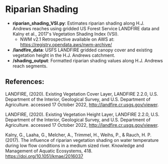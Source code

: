 # Riparian Shading

-   **riparian_shading_VSI.py**: Estimates riparian shading along H.J. Andrews reaches using gridded US Forest Service LANDFIRE data and Kalny et al., 2017's Vegetation Shading Index (VSI).
    -   NWM v2.1 Retrospective available on AWS at: https://registry.opendata.aws/nwm-archive/
-   **/landfire_data**: USFS LANDFIRE gridded canopy cover and existing vegetation height in the H.J. Andrews catchment. 
-   **/shading_output**: Formatted riparian shading values along H.J. Andrews reach segments.

## References:

LANDFIRE, (2020). Existing Vegetation Cover Layer, LANDFIRE 2.2.0, U.S. Department of the Interior, Geological Survey, and U.S. Department of Agriculture. accessed 17 October 2022, http://landfire.cr.usgs.gov/viewer.

LANDFIRE, (2020). Existing Vegetation Height Layer, LANDFIRE 2.2.0, U.S. Department of the Interior, Geological Survey, and U.S. Department of Agriculture. accessed 17 October 2022, http://landfire.cr.usgs.gov/viewer.

Kalny, G., Laaha, G., Melcher, A., Trimmel, H., Weihs, P., & Rauch, H. P. (2017). The influence of riparian vegetation shading on water temperature during low flow conditions in a medium sized river. Knowledge and Management of Aquatic Ecosystems, 418. https://doi.org/10.1051/kmae/2016037

